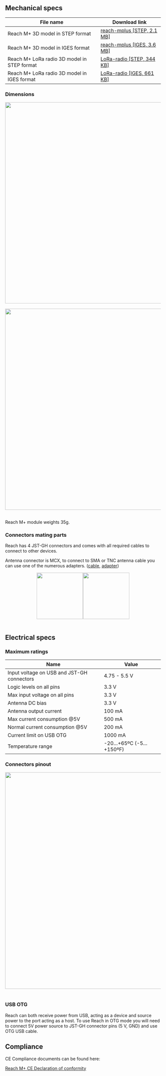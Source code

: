 ## Mechanical specs

| File name | Download link |
|-----------|---------------|
| Reach M+ 3D model in STEP format | [reach-mplus [STEP, 2.1 MB]](https://github.com/emlid/hardware/blob/master/reach-mplus.step)|
| Reach M+ 3D model in IGES format | [reach-mplus [IGES, 3.6 MB]](https://github.com/emlid/hardware/blob/master/reach-mplus.iges)|
| Reach M+ LoRa radio 3D model in STEP format | [LoRa-radio [STEP, 344 KB]](https://github.com/emlid/hardware/blob/master/LoRa-radio.step) |
| Reach M+ LoRa radio 3D model in IGES format | [LoRa-radio [IGES, 661 KB]](https://github.com/emlid/hardware/blob/master/LoRa-radio.iges) |


### Dimensions

<div style="text-align: center;"><img src="../img/reachm-plus/specs/dimensions.png" style="width: 650px;"></div><br>
<div style="text-align: center;"><img src="../img/reachm-plus/specs/height.png" style="width: 650px;"></div><br>

Reach M+ module weights 35g.

### Connectors mating parts

Reach has 4 JST-GH connectors and comes with all required cables to connect to other devices.

Antenna connector is MCX, to connect to SMA or TNC antenna cable you can use one of the numerous adapters. ([cable](http://www.digikey.com/product-detail/en/CAB.0130/931-1102-ND/2332729), [adapter](http://www.digikey.com/product-detail/en/242127/ACX1348-ND/1012025))

<div style="text-align: center;"><img src="../img/reachm-plus/specs/sma-mcx-cable.jpg" style="width: 150px;"><img src="../img/reachm-plus/specs/sma-mcx-adapter.jpg" style="width: 150px;"></div><br>

## Electrical specs

### Maximum ratings

|Name                                       | Value                |
|-------------------------------------------|----------------------|
| Input voltage on USB and JST-GH connectors  | 4.75 - 5.5 V         |
| Logic levels on all pins                  | 3.3 V                |
| Max input voltage on all pins             | 3.3 V                |
| Antenna DC bias                           | 3.3 V                |
| Antenna output current                    | 100 mA               |
| Max current consumption @5V               | 500 mA               |
| Normal current consumption @5V            | 200 mA               |
| Current limit on USB OTG                  | 1000 mA              |
| Temperature range                         | -20…+65ºC (-5…+150ºF)|


### Connectors pinout
<div style="text-align: center;"><img src="../img/reachm-plus/specs/reachm-connectors.png" style="width: 700px;"></div><br>


### USB OTG

Reach can both receive power from USB, acting as a device and source power to the port acting as a host. To use Reach in OTG mode you will need to connect 5V power source to JST-GH connector pins (5 V, GND) and use OTG USB cable.

## Compliance

CE Compliance documents can be found here:

[Reach M+ CE Declaration of conformity](http://files.emlid.com/compliance/CE-Declaration-of-Conformity-Reach-MPlus.pdf)
